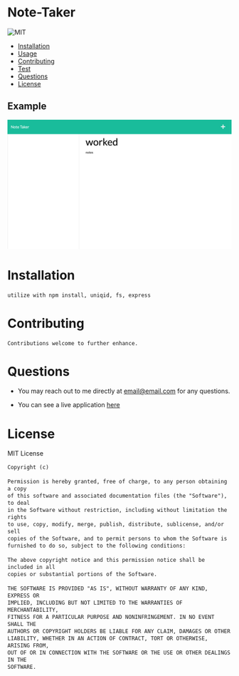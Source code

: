 # Note-Taker
  ![MIT](https://img.shields.io/badge/License-MIT-blue)
  * [Installation](#installation)
  * [Usage](#usage)
  * [Contributing](#contributing)
  * [Test](#test)
  * [Questions](#questions)
  * [License](#license)

  ## Example
  ![](./image/NoteTaker.png)
  
  # Installation
    utilize with npm install, uniqid, fs, express
  
  # Contributing
    Contributions welcome to further enhance.
  # Questions
  *  You may  reach out to me directly at email@email.com for any questions.

  
  * You can see a live application [here](https://tranquil-journey-01067.herokuapp.com/)

  # License

   
  MIT License

    Copyright (c) 
    
    Permission is hereby granted, free of charge, to any person obtaining a copy
    of this software and associated documentation files (the "Software"), to deal
    in the Software without restriction, including without limitation the rights
    to use, copy, modify, merge, publish, distribute, sublicense, and/or sell
    copies of the Software, and to permit persons to whom the Software is
    furnished to do so, subject to the following conditions:
    
    The above copyright notice and this permission notice shall be included in all
    copies or substantial portions of the Software.
    
    THE SOFTWARE IS PROVIDED "AS IS", WITHOUT WARRANTY OF ANY KIND, EXPRESS OR
    IMPLIED, INCLUDING BUT NOT LIMITED TO THE WARRANTIES OF MERCHANTABILITY,
    FITNESS FOR A PARTICULAR PURPOSE AND NONINFRINGEMENT. IN NO EVENT SHALL THE
    AUTHORS OR COPYRIGHT HOLDERS BE LIABLE FOR ANY CLAIM, DAMAGES OR OTHER
    LIABILITY, WHETHER IN AN ACTION OF CONTRACT, TORT OR OTHERWISE, ARISING FROM,
    OUT OF OR IN CONNECTION WITH THE SOFTWARE OR THE USE OR OTHER DEALINGS IN THE
    SOFTWARE.

